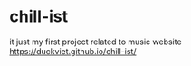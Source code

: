 # chill-ist
it just my first project related to music website  
https://duckviet.github.io/chill-ist/
